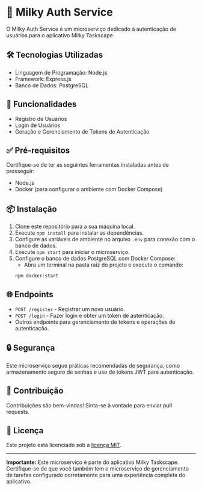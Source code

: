 # 🔐 Milky Auth Service

O Milky Auth Service é um microserviço dedicado à autenticação de usuários para o aplicativo Milky Taskscape.

## 🛠️ Tecnologias Utilizadas

- Linguagem de Programação: Node.js
- Framework: Express.js
- Banco de Dados: PostgreSQL

## 🚀 Funcionalidades

- Registro de Usuários
- Login de Usuários
- Geração e Gerenciamento de Tokens de Autenticação

## ✅ Pré-requisitos

Certifique-se de ter as seguintes ferramentas instaladas antes de prosseguir:

- Node.js
- Docker (para configurar o ambiente com Docker Compose)

## 📦 Instalação

1. Clone este repositório para a sua máquina local.
2. Execute `npm install` para instalar as dependências.
3. Configure as variáveis de ambiente no arquivo `.env` para conexão com o banco de dados.
4. Execute `npm start` para iniciar o microserviço.
5. Configure o banco de dados PostgreSQL com Docker Compose:
   - Abra um terminal na pasta raiz do projeto e execute o comando:
   ```sh
   npm docker:start
   ```

## 🌐 Endpoints

- `POST /register` - Registrar um novo usuário.
- `POST /login` - Fazer login e obter um token de autenticação.
- Outros endpoints para gerenciamento de tokens e operações de autenticação.

## 🔒 Segurança

Este microserviço segue práticas recomendadas de segurança, como armazenamento seguro de senhas e uso de tokens JWT para
autenticação.

## 🤝 Contribuição

Contribuições são bem-vindas! Sinta-se à vontade para enviar pull requests.

## 📄 Licença

Este projeto está licenciado sob a [licença MIT](LICENSE).

---

**Importante:** Este microserviço é parte do aplicativo Milky Taskscape. Certifique-se de que você também tem o
microserviço de gerenciamento de tarefas configurado corretamente para uma experiência completa do aplicativo.
